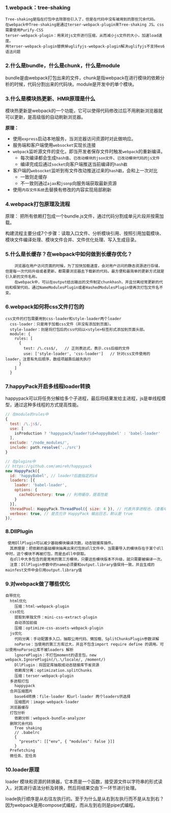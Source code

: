 ### 1.webpack：tree-shaking

```
Tree-shaking是指在打包中去除那些引入了，但是在代码中没有被用到的那些冗余代码。
在webpack中Tree-shaking是通过terser-webpack-plugin来Tree-shaking JS。css需要使用Purify-CSS
terser-webpack-plugin：用来对js文件进行压缩，从而减小js文件的大小，加速load速度。
用terser-webpack-plugin替换掉uglifyjs-webpack-plugin解决uglifyjs不支持es6语法问题
```

### 2.什么是bundle，什么是chunk，什么是module

  bundle是由webpack打包出来的文件，chunk是指webpack在进行模块的依赖分析的时候，代码分割出来的代码块。module是开发中的单个模块。

### 3.什么是模块热更新、HMR原理是什么

  模块热更新是webpack的一个功能，它可以使得代码修改过后不用刷新浏览器就可以更新，是高级版的自动刷新浏览器。

**原理：**

- 使用`express`启动本地服务，当浏览器访问资源时对此做响应。
- 服务端和客户端使用`websocket`实现长连接
- `webpack`监听源文件的变化，即当开发者保存文件时触发`webpack`的重新编译。
  - 每次编译都会生成`hash值`、`已改动模块的json文件`、`已改动模块代码的js文件`
  - 编译完成后通过`socket`向客户端推送当前编译的`hash戳`
- 客户端的`websocket`监听到有文件改动推送过来的`hash戳`，会和上一次对比
  - 一致则走缓存
  - 不一致则通过`ajax`和`jsonp`向服务端获取最新资源
- 使用`内存文件系统`去替换有修改的内容实现局部刷新

### 4.webpack打包原理及流程

原理： 把所有依赖打包成一个bundle.js文件，通过代码分割成单元片段并按需加载。

构建流程主要分成7个步骤：读取入口文件、分析模块引用、按照引用加载模块、模块文件编译处理、模块文件合并、文件优化处理、写入生成目录。

### 5.什么是长缓存？在webpack中如何做到长缓存优化？

```
	浏览器在用户访问页面的时候，为了加快加载速度，会对用户访问的静态资源进行存储，但是每一次代码升级或者更新，都需要浏览器去下载新的代码，最方便和最简单的更新方式就是引入新的文件名称。
	在webpack中，可以在output给出输出的文件制定chunkhash，并且分离经常更新的代码和框架代码，通过NameModulesPlugin或者HashedModulesPlugin使再次打包文件名不变。
```

### 6.webpack如何将css文件打包的

```
css文件的打包需要用到css-loader和style-loader两个loader
  css-loader：只是用于加载css文件（并没有添加到页面）。
  style-loader：则是将打包后的css代码以<style>标签形式添加到页面头部。
  module: {
    rules: [  
      {
        test: /\.css$/,   // 正则表达式，表示.css后缀的文件
        use: ['style-loader', 'css-loader']   // 针对css文件使用的loader，注意有先后顺序，数组项越靠后越先执行
      }
    ]
  }
```

### 7.happyPack开启多线程loader转换

  happypack可以将任务分解给多个子进程，最后将结果发给主进程，js是单线程模型，通过这种多线程的方式提高性能。

```javascript
// 在module的rules中
{
  test: /\.js$/,
  use: [
    isProduction ? 'happypack/loader?id=happyBabel' : 'babel-loader'
  ],
  exclude: '/node_modules/',
  include: path.resolve('../src')
}

// 在plugins中
// https://github.com/amireh/happypack
new HappyPack({
  id: 'happyBabel', // loader?后面指定的id
  loaders: [{
    loader: 'babel-loader',
    options: {
      cacheDirectory: true // 利用缓存，提高性能
    }
  }],
  threadPool: HappyPack.ThreadPool({ size: 4 }), // 代表共享进程池，（查看电脑cpu核数，require('os').cpus().length）
  verbose: true, // 是否允许 HappyPack 输出日志，默认是 true
}),
```

### 8.DllPlugin

```
 使用DllPlugin可以减少基础模块编译次数，动态链接库插件。
  其原理是：把依赖的基础模块抽离出来打包到dll文件中，当需要导入的模块存在于某个dll中时，这个模块不再被打包，而是去dll中获取。
  在dll中大多包含的是常用的第三方模块，只要这些模块版本不升级，就只需要被编译一次。
  注意：DllPlugin参数中的name必须要和output.library值保持一致，并且生成的mainfest文件中会引用output.library值
```

### 9.对webpack做了哪些优化

```
自带优化
  html优化
    压缩：html-webpack-plugin
  css优化
    提取到单独文件：mini-css-extract-plugin
    自动添加前缀
    压缩：optimize-css-assets-webpack-plugin
  js优化
    代码分离：手动配置多入口，抽取公用代码、懒加载、SplitChunksPlugin参数详解
    noParse：当使用的第三方库过大，并且不包含import require define 的调用。可以使用noParse让库不被loaders 解析
    lgnorePlugin：不打包moment的语言包，new webpack.IgnorePlugin(/\.\/locale/, /moment/)
    DllPlugin：将固定库抽取成动态链接库节省资源
    依赖库分离：optimization.splitChunks
    压缩：terser-webpack-plugin
  多进程打包
    happypack
  合并压缩图片
    base64转换：file-loader 和url-loader 两个loaders供选择
    压缩图片：image-webpack-loader
  浏览器缓存
  打包分析
    依赖分析：webpack-bundle-analyzer
  删除冗余代码
    Tree shaking
    // .babelrc
    {
      "presets": [["env", { "modules": false }]]
    }
  Prefetching
  微任务、宏任务
```

### 10.loader原理

 loader 模块和资源的转换器，它本质是一个函数，接受源文件以字符串的形式读入，对其进行语法分析及转换，然后将结果交由下一环节进行处理。

loade执行顺序是从右往左执行的。至于为什么是从右到左执行而不是从左到右？因为webpack是用compose式编程，而从左到右则是pipe式编程。

